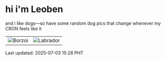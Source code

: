 # hi i'm Leoben

and i like dogs—so have some random dog pics that change whenever my CRON feels like it

|  |  |
|--------|----------|
| ![Borzoi](https://random-dog-vercel.vercel.app/api/random-borzoi?v=1751527705) | ![Labrador](https://random-dog-vercel.vercel.app/api/random-labrador?v=1751527705) |

Last updated: 2025-07-03 15:28 PHT
